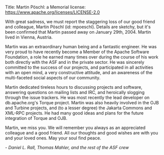Title: Martin Pöschl: a Memorial
license: https://www.apache.org/licenses/LICENSE-2.0

With great sadness, we must report the staggering loss of our good friend
and colleague, Martin Pöschl (id: mpoeschl). Details are sketchy, but it's
been confirmed that Martin passed away on January 29th, 2004. Martin lived
in Vienna, Austria.

Martin was an extraordinary human being and a fantastic engineer. He was
very proud to have recently become a Member of the Apache Software
Foundation, a role he earned many times over during the course of his work
both directly with the ASF and in the private sector. He was sincerely
committed to the success of our projects, and participated in all
activities with an open mind, a very constructive attitude, and an
awareness of the multi-faceted social aspects of our community.

Martin dedicated tireless hours to discussing projects and software,
answering questions on mailing lists and IRC, and heroically slogging
through the issue trackers. He was most recently the lead developer on
db.apache.org's Torque project. Martin was also heavily involved in the OJB
and Turbine projects, and (to a lesser degree) the Jakarta Commons and
XML-RPC projects. He had many good ideas and plans for the future
integration of Torque and OJB.

Martin, we miss you. We will remember you always as an appreciated
colleague and a good friend. All our thoughts and good wishes are with you
and your loved ones. May your soul find peace.

*- Daniel L. Rall, Thomas Mahler, and the rest of the ASF crew* 

